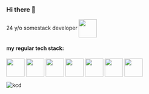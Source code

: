 ### Hi there 👋

24 y/o somestack developer <img src="https://api.iconify.design/twemoji:ghost.svg" height="48px" style="color: red;" width="48px" align="center" />

#### my regular tech stack:
<p>
  <img src="https://api.iconify.design/logos:figma.svg" height="48px" width="48px" align="center" />
  <img src="https://api.iconify.design/devicon:neovim.svg" height="48px" width="48px" align="center" />
  <img src="https://api.iconify.design/vscode-icons:file-type-light-tmux.svg" height="48px" width="48px" align="center" />
  <img src="https://api.iconify.design/vscode-icons:file-type-rust.svg" height="48px" width="48px" align="center" />
  <img src="https://api.iconify.design/logos:typescript-icon.svg" height="48px" width="48px" align="center" />
  <img src="https://api.iconify.design/vscode-icons:file-type-nestjs.svg" height="48px" width="48px" align="center" />
  <img src="https://api.iconify.design/vscode-icons:file-type-lua.svg" height="48px" width="48px" align="center" />
</p>

![kcd](https://media1.giphy.com/media/v1.Y2lkPTc5MGI3NjExM2luZWFtdm1mNzNqMjNmYnJpY3QwdzEwcDE2cmZkODgxNXR1Zm1vMiZlcD12MV9pbnRlcm5hbF9naWZfYnlfaWQmY3Q9Zw/PxcAsJ4ktyFGWkUAem/giphy.gif)
